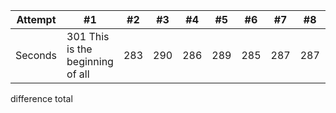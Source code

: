 Attempt | #1 | #2 | #3 | #4 | #5 | #6 | #7 | #8 | #9 | #10 | #11
--- | --- | --- | --- |--- |--- |--- |--- |--- |--- |--- |---
Seconds | 301 This is the beginning of all | 283 | 290 | 286 | 289 | 285 | 287 | 287 | 272 | 276 | 269
difference
total
